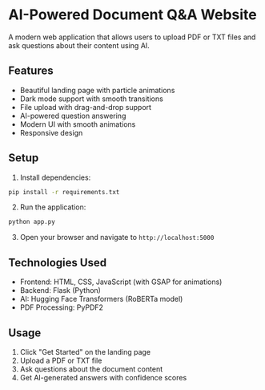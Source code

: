 # AI-Powered Document Q&A Website

A modern web application that allows users to upload PDF or TXT files and ask questions about their content using AI.

## Features

- Beautiful landing page with particle animations
- Dark mode support with smooth transitions
- File upload with drag-and-drop support
- AI-powered question answering
- Modern UI with smooth animations
- Responsive design

## Setup

1. Install dependencies:
```bash
pip install -r requirements.txt
```

2. Run the application:
```bash
python app.py
```

3. Open your browser and navigate to `http://localhost:5000`

## Technologies Used

- Frontend: HTML, CSS, JavaScript (with GSAP for animations)
- Backend: Flask (Python)
- AI: Hugging Face Transformers (RoBERTa model)
- PDF Processing: PyPDF2

## Usage

1. Click "Get Started" on the landing page
2. Upload a PDF or TXT file
3. Ask questions about the document content
4. Get AI-generated answers with confidence scores
